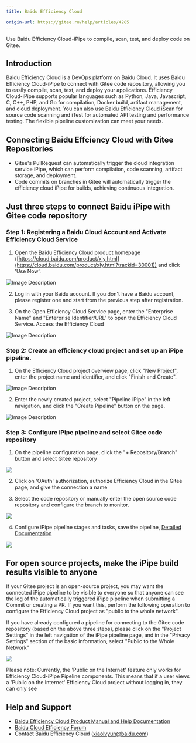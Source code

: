 ```yaml
---
title: Baidu Efficiency Cloud

origin-url: https://gitee.ru/help/articles/4285
---
```


Use Baidu Efficiency Cloud-iPipe to compile, scan, test, and deploy code on Gitee.

## Introduction

Baidu Efficiency Cloud is a DevOps platform on Baidu Cloud. It uses Baidu Efficiency Cloud-iPipe to connect with Gitee code repository, allowing you to easily compile, scan, test, and deploy your applications. Efficiency Cloud-iPipe supports popular languages such as Python, Java, Javascript, C, C++, PHP, and Go for compilation, Docker build, artifact management, and cloud deployment. You can also use Baidu Efficiency Cloud iScan for source code scanning and iTest for automated API testing and performance testing. The flexible pipeline customization can meet your needs.

## Connecting Baidu Effciency Cloud with Gitee Repositories

- Gitee's PullRequest can automatically trigger the cloud integration service iPipe, which can perform compilation, code scanning, artifact storage, and deployment.
- Code commits on branches in Gitee will automatically trigger the efficiency cloud iPipe for builds, achieving continuous integration.

## Just three steps to connect Baidu iPipe with Gitee code repository

### Step 1: Registering a Baidu Cloud Account and Activate Efficiency Cloud Service

1. Open the Baidu Efficiency Cloud product homepage ([https://cloud.baidu.com/product/xly.html](https://cloud.baidu.com/product/xly.html?trackid=30001)) and click 'Use Now'.

![Image Description](https://images.gitee.ru/uploads/images/2019/1229/000440_5f66931a_62561.png )

2. Log in with your Baidu account. If you don't have a Baidu account, please register one and start from the previous step after registration.

3. On the Open Efficiency Cloud Service page, enter the "Enterprise Name" and "Enterprise Identifier/URL" to open the Efficiency Cloud Service. Access the Efficiency Cloud

![Image Description](https://images.gitee.ru/uploads/images/2019/1229/000543_385faf4f_62561.png )

### Step 2: Create an efficiency cloud project and set up an iPipe pipeline.

1. On the Efficiency Cloud project overview page, click "New Project", enter the project name and identifier, and click "Finish and Create".

![Image Description](https://images.gitee.ru/uploads/images/2019/1229/000630_f1018367_62561.png )

2. Enter the newly created project, select "Pipeline iPipe" in the left navigation, and click the "Create Pipeline" button on the page.

![Image Description](https://images.gitee.ru/uploads/images/2019/1229/000728_4d30c3ef_62561.png )

### Step 3: Configure iPipe pipeline and select Gitee code repository

1. On the pipeline configuration page, click the "+ Repository/Branch" button and select Gitee repository

![](https://images.gitee.ru/uploads/images/2019/1231/115413_fd078de1_551147.png )

2. Click on 'OAuth' authorization, authorize Efficiency Cloud in the Gitee page, and give the connection a name

3. Select the code repository or manually enter the open source code repository and configure the branch to monitor.

![](https://images.gitee.ru/uploads/images/2019/1231/115444_aea5aa4b_551147.png )

4. Configure iPipe pipeline stages and tasks, save the pipeline, [Detailed Documentation](https://cloud.baidu.com/doc/XLY/s/qjwvy89pc?trackid=30001)

![](https://images.gitee.ru/uploads/images/2019/1231/115507_06741cd4_551147.png )

## For open source projects, make the iPipe build results visible to anyone

If your Gitee project is an open-source project, you may want the connected iPipe pipeline to be visible to everyone so that anyone can see the log of the automatically triggered iPipe pipeline when submitting a Commit or creating a PR. If you want this, perform the following operation to configure the Efficiency Cloud project as "public to the whole network".

If you have already configured a pipeline for connecting to the Gitee code repository (based on the above three steps), please click on the "Project Settings" in the left navigation of the iPipe pipeline page, and in the "Privacy Settings" section of the basic information, select "Public to the Whole Network"

![](https://images.gitee.ru/uploads/images/2019/1231/115527_b23bd877_551147.png )

Please note: Currently, the 'Public on the Internet' feature only works for Efficiency Cloud-iPipe Pipeline components. This means that if a user views a 'Public on the Internet' Efficiency Cloud project without logging in, they can only see

## Help and Support

- [Baidu Efficiency Cloud Product Manual and Help Documentation](https://cloud.baidu.com/doc/XLY/index.html?trackid=30001)
- [Baidu Cloud Efficiency Forum](https://developer.baidu.com/forum/topic/list/95?trackid=30001)
- Contact Baidu Efficiency Cloud (xiaolvyun@baidu.com)